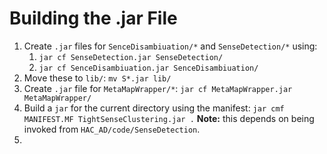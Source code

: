 # Building the .jar File
1. Create `.jar` files for `SenceDisambiuation/*` and `SenseDetection/*` using:
   1. `jar cf SenseDetection.jar SenseDetection/`
   1. `jar cf SenceDisambiuation.jar SenceDisambiuation/`
1. Move these to `lib/`: `mv S*.jar lib/`
1. Create `.jar` file for `MetaMapWrapper/*`: `jar cf MetaMapWrapper.jar MetaMapWrapper/`
1. Build a `jar` for the current directory using the manifest: `jar cmf MANIFEST.MF TightSenseClustering.jar .` **Note:** this depends on being invoked from `HAC_AD/code/SenseDetection`.
1. 
